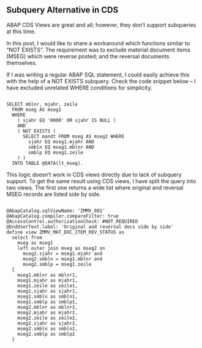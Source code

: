 ## Subquery Alternative in CDS

ABAP CDS Views are great and all; however, they don’t support subqueries at this time. 

In this post, I would like to share a workaround which functions similar to “NOT EXISTS”.
The requirement was to exclude material document items (MSEG) which were reverse posted; and the reversal documents themselves.

If I was writing a regular ABAP SQL statement, 
I could easily achieve this with the help of a NOT EXISTS subquery. Check the code snippet below – I have excluded unrelated WHERE conditions for simplicity.

``` abap

SELECT mblnr, mjahr, zeile 
  FROM mseg AS mseg1 
  WHERE 
    ( sjahr EQ '0000' OR sjahr IS NULL )
    AND
    ( NOT EXISTS (
      SELECT mandt FROM mseg AS mseg2 WHERE
        sjahr EQ mseg1.mjahr AND
        smbln EQ mseg1.mblnr AND
        smblp EQ mseg1.zeile
    ) )
  INTO TABLE @DATA(lt_mseg).

```

This logic doesn’t work in CDS views directly due to lack of subquery support. To get the same result using CDS views, I have split the query into two views. The first one returns a wide list where original and reversal MSEG records are listed side by side.

``` asddls

@AbapCatalog.sqlViewName: 'ZMMV_001'
@AbapCatalog.compiler.compareFilter: true
@AccessControl.authorizationCheck: #NOT_REQUIRED
@EndUserText.label: 'Original and reversal docs side by side'
define view ZMMV_MAT_DOC_ITEM_REV_STATUS as 
  select from 
    mseg as mseg1
    left outer join mseg as mseg2 on
      mseg2.sjahr = mseg1.mjahr and
      mseg2.smbln = mseg1.mblnr and
      mseg2.smblp = mseg1.zeile
  {
    mseg1.mblnr as mblnr1,
    mseg1.mjahr as mjahr1,
    mseg1.zeile as zeile1,
    mseg1.sjahr as sjahr1,
    mseg1.smbln as smbln1,
    mseg1.smblp as smblp1,
    mseg2.mblnr as mblnr2,
    mseg2.mjahr as mjahr2,
    mseg2.zeile as zeile2,
    mseg2.sjahr as sjahr2,
    mseg2.smbln as smbln2,
    mseg2.smblp as smblp2
  }

```
